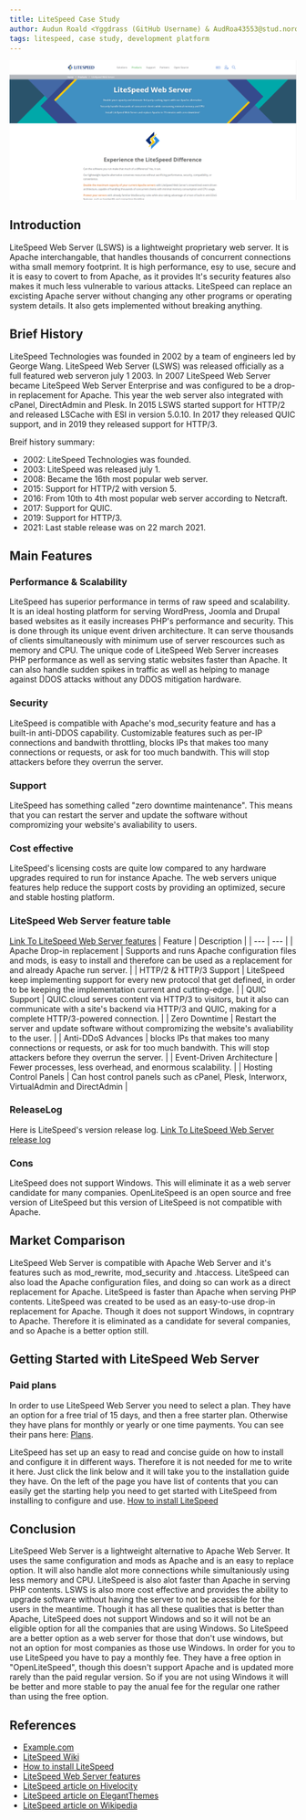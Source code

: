 ```yaml
---
title: LiteSpeed Case Study
author: Audun Roald <Yggdrass (GitHub Username) & AudRoa43553@stud.noroff.no (studentemail)>
tags: litespeed, case study, development platform
---
```



![Image of LiteSpeed Web Server homepage](/LiteSpeed_HeaderImage.png)


## Introduction

LiteSpeed Web Server (LSWS) is a lightweight proprietary web server. It is Apache interchangable, that handles thousands of concurrent connections witha small memory footprint. It is high performance, esy to use, secure and it is easy to covert to from Apache, as it provides It's security features also makes it much less vulnerable to various attacks.
LiteSpeed can replace an excisting Apache server without changing any other programs or operating system details. It also gets implemented without breaking anything.


## Brief History

LiteSpeed Technologies was founded in 2002 by a team of engineers led by George Wang. LiteSpeed Web Server (LSWS) was released officially as a full featured web serveron july 1 2003. In 2007 LiteSpeed Web Server became LiteSpeed Web Server Enterprise and was configured to be a drop-in replacement for Apache. This year the web server also integrated with cPanel, DirectAdmin and Plesk.
In 2015 LSWS started support for HTTP/2 and released LSCache with ESI in version 5.0.10. In 2017 they released QUIC support, and in 2019 they released support for HTTP/3.

Breif history summary:
- 2002: LiteSpeed Technologies was founded.
- 2003: LiteSpeed was released july 1.
- 2008: Became the 16th most popular web server.
- 2015: Support for HTTP/2 with version 5.
- 2016: From 10th to 4th most popular web server according to Netcraft.
- 2017: Support for QUIC.
- 2019: Support for HTTP/3.
- 2021: Last stable release was on 22 march 2021.



## Main Features

### Performance & Scalability

LiteSpeed has superior performance in terms of raw speed and scalability. It is an ideal hosting platform for serving WordPress, Joomla and Drupal based websites as it easily increases PHP's performance and security. This is done through its unique event driven architecture. It can serve thousands of clients simultaneously with minimum use of server rescources such as memory and CPU. The unique code of LiteSpeed Web Server increases PHP performance as well as serving static websites faster than Apache. It can also handle sudden spikes in traffic as well as helping to manage against DDOS attacks without any DDOS mitigation hardware.


### Security

LiteSpeed is compatible with Apache's mod_security feature and has a built-in anti-DDOS capability. Customizable features such as per-IP connections and bandwith throttling, blocks IPs that makes too many connections or requests, or ask for too much bandwith. This will stop attackers before they overrun the server.


### Support

LiteSpeed has something called "zero downtime maintenance". This means that you can restart the server and update the software without compromizing your website's avaliability to users.


### Cost effective

LiteSpeed's licensing costs are quite low compared to any hardware upgrades required to run for instance Apache. The web servers unique features help reduce the support costs by providing an optimized, secure and stable hosting platform.



### LiteSpeed Web Server feature table
 [Link To LiteSpeed Web Server features](https://www.litespeedtech.com/products/litespeed-web-server/features)
| Feature | Description |
| --- | --- |
| Apache Drop-in replacement | Supports and runs Apache configuration files and mods, is easy to install and therefore can be used as a replacement for and already Apache run server. |
| HTTP/2 & HTTP/3 Support | LiteSpeed keep implementing support for every new protocol that get defined, in order to be keeping the implementation current and cutting-edge. |
| QUIC Support | QUIC.cloud serves content via HTTP/3 to visitors, but it also can communicate with a site's backend via HTTP/3 and QUIC, making for a complete HTTP/3-powered connection. |
| Zero Downtime | Restart the server and update software without compromizing the website's avaliability to the user. |
| Anti-DDoS Advances | blocks IPs that makes too many connections or requests, or ask for too much bandwith. This will stop attackers before they overrun the server. |
| Event-Driven Architecture | Fewer processes, less overhead, and enormous scalability. |
| Hosting Control Panels | Can host control panels such as cPanel, Plesk, Interworx, VirtualAdmin and DirectAdmin |




 ### ReleaseLog
 Here is LiteSpeed's version release log.
 [Link To LiteSpeed Web Server release log](https://www.litespeedtech.com/products/litespeed-web-server/release-log)


### Cons

LiteSpeed does not support Windows. This will eliminate it as a web server candidate for many companies.
OpenLiteSpeed is an open source and free version of LiteSpeed but this version of LiteSpeed is not compatible with Apache.


## Market Comparison

LiteSpeed Web Server is compatible with Apache Web Server and it's features such as mod_rewrite, mod_security and .htaccess. LiteSpeed can also load the Apache configuration files, and doing so can work as a direct replacement for Apache.
LiteSpeed is faster than Apache when serving PHP contents.
LiteSpeed was created to be used as an easy-to-use drop-in replacement for Apache. Though it does not support Windows, in copntrary to Apache. Therefore it is eliminated as a candidate for several companies, and so Apache is a better option still.



## Getting Started with LiteSpeed Web Server

### Paid plans
In order to use LiteSpeed Web Server you need to select a plan. They have an option for a free trial of 15 days, and then a free starter plan. Otherwise they have plans for monthly or yearly or one time payments. You can see their pans here: [Plans](https://www.litespeedtech.com/products/litespeed-web-server/lsws-pricing).


LiteSpeed has set up an easy to read and concise guide on how to install and configure it in different ways. Therefore it is not needed for me to write it here. Just click the link below and it will take you to the installation guide they have. On the left of the page you have list of contents that you can easily get the starting help you need to get started with LiteSpeed from installing to configure and use.
[How to install LiteSpeed](https://docs.litespeedtech.com/lsws/)



## Conclusion

LiteSpeed Web Server is a lightweight alternative to Apache Web Server. It uses the same configuration and mods as Apache and is an easy to replace option. It will also handle alot more connections while simultaniously using less memory and CPU. LiteSpeed is also alot faster than Apache in serving PHP contents.
LSWS is also more cost effective and provides the ability to upgrade software without having the server to not be acessible for the users in the meantime.
Though it has all these qualities that is better than Apache, LiteSpeed does not support Windows and so it will not be an eligible option for all the companies that are using Windows. So LiteSpeed are a better option as a web server for those that don't use windows, but not an option for most companies as those use Windows.
In order for you to use LiteSpeed you have to pay a monthly fee. They have a free option in "OpenLiteSpeed", though this doesn't support Apache and is updated more rarely than the paid regular version. So if you are not using Windows it will be better and more stable to pay the anual fee for the regular one rather than using the free option.



## References

- [Example.com](https://example.com)
- [LiteSpeed Wiki](https://www.litespeedtech.com/support/wiki/doku.php)
- [How to install LiteSpeed](https://docs.litespeedtech.com/lsws/)
- [LiteSpeed Web Server features](https://www.litespeedtech.com/products/litespeed-web-server/features)
- [LiteSpeed article on Hivelocity](https://www.hivelocity.net/kb/what-is-litespeed/)
- [LiteSpeed article on ElegantThemes](https://www.elegantthemes.com/blog/wordpress/what-is-litespeed-web-server-software)
- [LiteSpeed article on Wikipedia](https://en.wikipedia.org/wiki/LiteSpeed_Web_Server)
